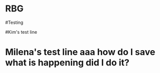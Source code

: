 # RBG

#Testing

#Kim's test line

# Milena's test line aaa how do I save what is happening did I do it?
